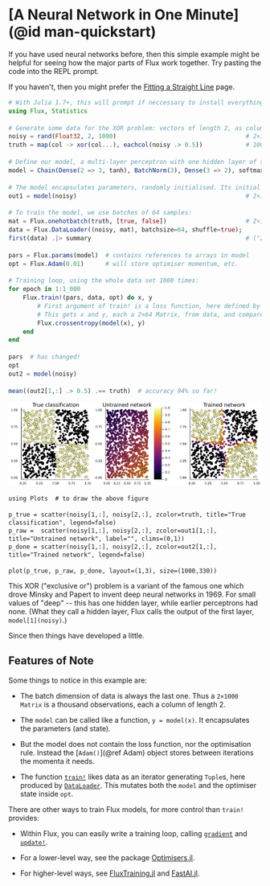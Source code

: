 # [A Neural Network in One Minute](@id man-quickstart)

If you have used neural networks before, then this simple example might be helpful for seeing how the major parts of Flux work together. Try pasting the code into the REPL prompt.

If you haven't, then you might prefer the [Fitting a Straight Line](overview.md) page.

```julia
# With Julia 1.7+, this will prompt if neccessary to install everything, including CUDA:
using Flux, Statistics

# Generate some data for the XOR problem: vectors of length 2, as columns of a matrix:
noisy = rand(Float32, 2, 1000)                                    # 2×1000 Matrix{Float32}
truth = map(col -> xor(col...), eachcol(noisy .> 0.5))            # 1000-element Vector{Bool}

# Define our model, a multi-layer perceptron with one hidden layer of size 3:
model = Chain(Dense(2 => 3, tanh), BatchNorm(3), Dense(3 => 2), softmax)

# The model encapsulates parameters, randomly initialised. Its initial output is:
out1 = model(noisy)                                               # 2×1000 Matrix{Float32}

# To train the model, we use batches of 64 samples:
mat = Flux.onehotbatch(truth, [true, false])                      # 2×1000 OneHotMatrix
data = Flux.DataLoader((noisy, mat), batchsize=64, shuffle=true);
first(data) .|> summary                                           # ("2×64 Matrix{Float32}", "2×64 Matrix{Bool}")

pars = Flux.params(model)  # contains references to arrays in model
opt = Flux.Adam(0.01)      # will store optimiser momentum, etc.

# Training loop, using the whole data set 1000 times:
for epoch in 1:1_000
    Flux.train!(pars, data, opt) do x, y
        # First argument of train! is a loss function, here defined by a `do` block.
        # This gets x and y, each a 2×64 Matrix, from data, and compares:
        Flux.crossentropy(model(x), y)
    end
end

pars  # has changed!
opt
out2 = model(noisy)

mean((out2[1,:] .> 0.5) .== truth)  # accuracy 94% so far!
```

![](../assets/oneminute.png)

```
using Plots  # to draw the above figure

p_true = scatter(noisy[1,:], noisy[2,:], zcolor=truth, title="True classification", legend=false)
p_raw =  scatter(noisy[1,:], noisy[2,:], zcolor=out1[1,:], title="Untrained network", label="", clims=(0,1))
p_done = scatter(noisy[1,:], noisy[2,:], zcolor=out2[1,:], title="Trained network", legend=false)

plot(p_true, p_raw, p_done, layout=(1,3), size=(1000,330))
```

This XOR ("exclusive or") problem is a variant of the famous one which drove Minsky and Papert to invent deep neural networks in 1969. For small values of "deep" -- this has one hidden layer, while earlier perceptrons had none. (What they call a hidden layer, Flux calls the output of the first layer, `model[1](noisy)`.)

Since then things have developed a little. 

## Features of Note

Some things to notice in this example are:

* The batch dimension of data is always the last one. Thus a `2×1000 Matrix` is a thousand observations, each a column of length 2.

* The `model` can be called like a function, `y = model(x)`. It encapsulates the parameters (and state).

* But the model does not contain the loss function, nor the optimisation rule. Instead the [`Adam()`](@ref Adam) object stores between iterations the momenta it needs.

* The function [`train!`](@ref) likes data as an iterator generating `Tuple`s, here produced by [`DataLoader`](@ref). This mutates both the `model` and the optimiser state inside `opt`.

There are other ways to train Flux models, for more control than `train!` provides:

* Within Flux, you can easily write a training loop, calling [`gradient`](@ref) and [`update!`](@ref).

* For a lower-level way, see the package [Optimisers.jl](https://github.com/FluxML/Optimisers.jl).

* For higher-level ways, see [FluxTraining.jl](https://github.com/FluxML/FluxTraining.jl) and [FastAI.jl](https://github.com/FluxML/FastAI.jl).
